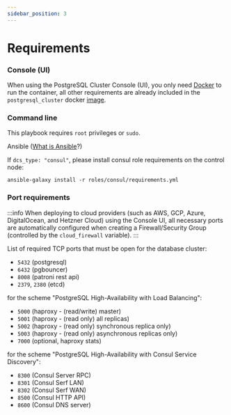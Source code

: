 ```yaml
---
sidebar_position: 3
---
```


# Requirements

### Console (UI)

When using the PostgreSQL Cluster Console (UI), you only need [Docker](https://docs.docker.com/engine/install/) to run the container, all other requirements are already included in the `postgresql_cluster` docker [image](https://hub.docker.com/repository/docker/vitabaks/postgresql_cluster).

### Command line

This playbook requires `root` privileges or `sudo`.

Ansible ([What is Ansible](https://www.ansible.com/how-ansible-works/)?)

If `dcs_type: "consul"`, please install consul role requirements on the control node:

```shell
ansible-galaxy install -r roles/consul/requirements.yml
```

### Port requirements

:::info
When deploying to cloud providers (such as AWS, GCP, Azure, DigitalOcean, and Hetzner Cloud) using the Console UI, all necessary ports are automatically configured when creating a Firewall/Security Group (controlled by the `cloud_firewall` variable).
:::

List of required TCP ports that must be open for the database cluster:

- `5432` (postgresql)
- `6432` (pgbouncer)
- `8008` (patroni rest api)
- `2379`, `2380` (etcd)

for the scheme "PostgreSQL High-Availability with Load Balancing":

- `5000` (haproxy - (read/write) master)
- `5001` (haproxy - (read only) all replicas)
- `5002` (haproxy - (read only) synchronous replica only)
- `5003` (haproxy - (read only) asynchronous replicas only)
- `7000` (optional, haproxy stats)

for the scheme "PostgreSQL High-Availability with Consul Service Discovery":

- `8300` (Consul Server RPC)
- `8301` (Consul Serf LAN)
- `8302` (Consul Serf WAN)
- `8500` (Consul HTTP API)
- `8600` (Consul DNS server)
